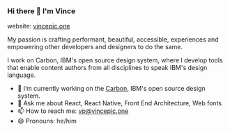 ### Hi there 👋 I'm Vince
website: [vincepic.one](https://vincepic.one)

My passion is crafting performant, beautiful, accessible, experiences and empowering other developers and designers to do the same.

I work on Carbon, IBM's open source design system, where I develop tools that enable content authors from all disciplines to speak IBM's design language.

- 🔭 I’m currently working on the [Carbon](https://carbondesignsystem.com), IBM's open source design system.
- 💬 Ask me about React, React Native, Front End Architecture, Web fonts
- 📫 How to reach me: [vp@vincepic.one](mailto:vp@vincepic.one)
- 😄 Pronouns: he/him
